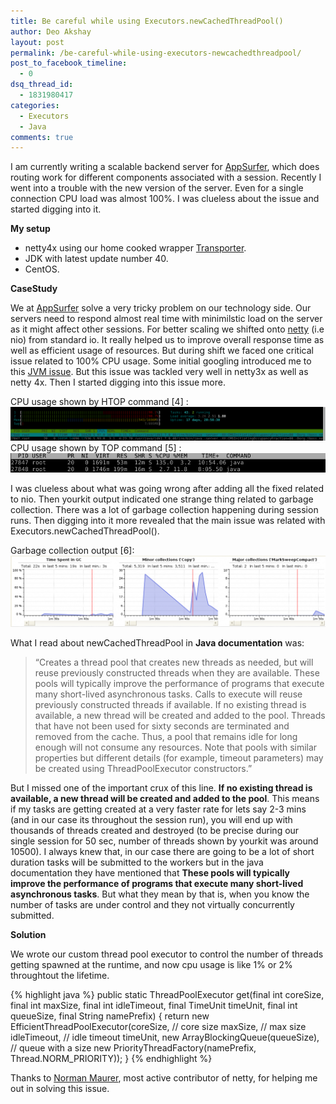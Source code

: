 ```yaml
---
title: Be careful while using Executors.newCachedThreadPool()
author: Deo Akshay
layout: post
permalink: /be-careful-while-using-executors-newcachedthreadpool/
post_to_facebook_timeline:
  - 0
dsq_thread_id:
  - 1831980417
categories:
  - Executors
  - Java
comments: true
---
```

I am currently writing a scalable backend server for <a href="http://appsurfer.com" title="AppSurfer" target="_blank">AppSurfer</a>, which does routing work for different components associated with a session. Recently I went into a trouble with the new version of the server. Even for a single connection CPU load was almost 100%. I was clueless about the issue and started digging into it. 

**My setup**

* netty4x using our home cooked wrapper <a href="http://rainingclouds.github.com/transporter" title="Transporter" target="_blank">Transporter</a>.  
* JDK with latest update number 40.  
* CentOS. 

**CaseStudy**

We at [AppSurfer][1] solve a very tricky problem on our technology side. Our servers need to respond almost real time with minimilstic load on the server as it might affect other sessions. For better scaling we shifted onto [netty][2] (i.e nio) from standard io. It really helped us to improve overall response time as well as efficient usage of resources. But during shift we faced one critical issue related to 100% CPU usage. Some initial googling introduced me to this [JVM issue][3]. But this issue was tackled very well in netty3x as well as netty 4x. Then I started digging into this issue more.

CPU usage shown by HTOP command \[4\] :  
![](/public/images/Screenshot-from-2013-09-28-210624-1024x110.png)
CPU usage shown by TOP command \[5\] : 
![](/public/images/Screenshot-from-2013-09-28-211248.png)

I was clueless about what was going wrong after adding all the fixed related to nio. Then yourkit output indicated one strange thing related to garbage collection. There was a lot of garbage collection happening during session runs. Then digging into it more revealed that the main issue was related with Executors.newCachedThreadPool(). 

Garbage collection output \[6\]: 
![](/public/images/Screenshot-from-2013-10-06-233615-1024x231.png)

What I read about newCachedThreadPool in **Java documentation** was:

> &#8220;Creates a thread pool that creates new threads as needed, but will reuse previously constructed threads when they are available. These pools will typically improve the performance of programs that execute many short-lived asynchronous tasks. Calls to execute will reuse previously constructed threads if available. If no existing thread is available, a new thread will be created and added to the pool. Threads that have not been used for sixty seconds are terminated and removed from the cache. Thus, a pool that remains idle for long enough will not consume any resources. Note that pools with similar properties but different details (for example, timeout parameters) may be created using ThreadPoolExecutor constructors.&#8221; 

But I missed one of the important crux of this line. **If no existing thread is available, a new thread will be created and added to the pool**. This means if my tasks are getting created at a very faster rate for lets say 2-3 mins (and in our case its throughout the session run), you will end up with thousands of threads created and destroyed (to be precise during our single session for 50 sec, number of threads shown by yourkit was around 10500). I always knew that, in our case there are going to be a lot of short duration tasks will be submitted to the workers but in the java documentation they have mentioned that **These pools will typically improve the performance of programs that execute many short-lived asynchronous tasks**. But what they mean by that is, when you know the number of tasks are under control and they not virtually concurrently submitted. 

**Solution**

We wrote our custom thread pool executor to control the number of threads getting spawned at the runtime, and now cpu usage is like 1% or 2% throughtout the lifetime. 

{% highlight java %}
public static ThreadPoolExecutor get(final int coreSize, final int maxSize, final int idleTimeout, final TimeUnit timeUnit, final int queueSize, final String namePrefix) {
    return new EfficientThreadPoolExecutor(coreSize, // core size
            maxSize, // max size
            idleTimeout, // idle timeout
            timeUnit,
            new ArrayBlockingQueue(queueSize), // queue with a size
            new PriorityThreadFactory(namePrefix, Thread.NORM_PRIORITY));
}
{% endhighlight %}    

Thanks to [Norman Maurer][7], most active contributor of netty, for helping me out in solving this issue.

 [1]: http://appsurfer.com
 [2]: http://netty.org
 [3]: http://bugs.sun.com/view_bug.do?bug_id=6403933
 [4]: /images/Screenshot-from-2013-09-28-210624.png
 [5]: /images/Screenshot-from-2013-09-28-211248.png
 [6]: /images/Screenshot-from-2013-10-06-233615.png
 [7]: https://github.com/normanmaurer
